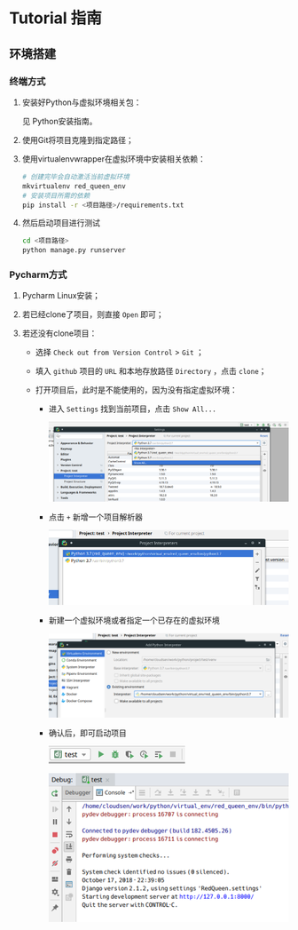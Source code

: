 # Tutorial 指南

## 环境搭建

### 终端方式

1. 安装好Python与虚拟环境相关包：

   见 Python安装指南。

2. 使用Git将项目克隆到指定路径；

3. 使用virtualenvwrapper在虚拟环境中安装相关依赖：

   ```bash
   # 创建完毕会自动激活当前虚拟环境
   mkvirtualenv red_queen_env
   # 安装项目所需的依赖
   pip install -r <项目路径>/requirements.txt
   ```

4. 然后启动项目进行测试

   ```bash
   cd <项目路径>
   python manage.py runserver
   ```


### Pycharm方式

1. Pycharm Linux安装；

2. 若已经clone了项目，则直接 `Open` 即可；

3. 若还没有clone项目：

   - 选择 `Check out from Version Control` > `Git` ；

   - 填入 `github` 项目的 `URL` 和本地存放路径 `Directory` ，点击 `clone`；

   - 打开项目后，此时是不能使用的，因为没有指定虚拟环境：

     - 进入 `Settings` 找到当前项目，点击 `Show All...`

       ![s1](img/Screenshot_20181017_223400.png)  

     - 点击 `+` 新增一个项目解析器

       ![s2](img/Screenshot_20181017_223645.png)  

     - 新建一个虚拟环境或者指定一个已存在的虚拟环境

       ![s3](img/Screenshot_20181017_223817.png)  

     - 确认后，即可启动项目

       ![s4](img/Screenshot_20181017_223901.png)  

       ![s5](img/Screenshot_20181017_223932.png)  
